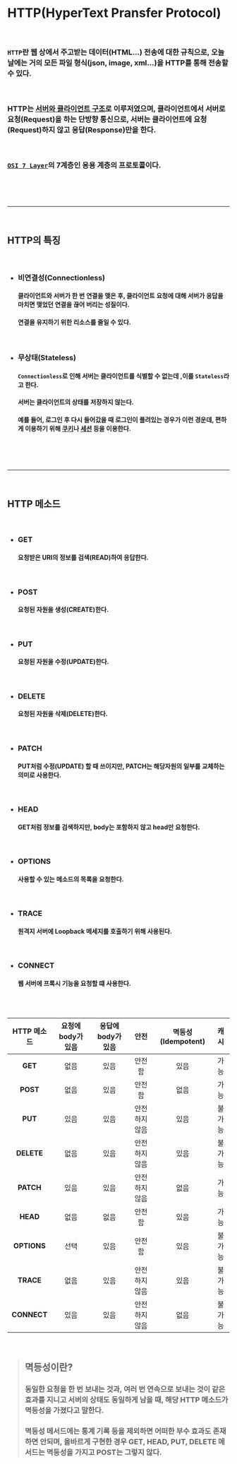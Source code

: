 # **HTTP(HyperText Pransfer Protocol)**

<br>

### `HTTP`란 **웹 상에서 주고받는 데이터(HTML...) 전송에 대한 규칙**으로, 오늘날에는 거의 모든 파일 형식(json, image, xml...)을 HTTP를 통해 전송할 수 있다.

<br>

### HTTP는 [서버와 클라이언트 구조](./../../Web/기초/클라이언트와%20서버.md)로 이루저였으며, 클라이언트에서 서버로 요청(Request)을 하는 단방향 통신으로, 서버는 클라이언트에 요청(Request)하지 않고 응답(Response)만을 한다.

<br>

### [`OSI 7 Layer`](./../기초/OSI%207%EA%B3%84%EC%B8%B5.md)의 7계층인 **응용 계층의 프로토콜**이다.

<br><br>
<br>

- - -

<br>

## **HTTP의 특징**

<br>

* ### **비연결성(Connectionless)**
  #### 클라이언트와 서버가 한 번 연결을 맺은 후, 클라이언트 요청에 대해 **서버가 응답을 마치면 맺었던 연결을 끊어 버리는 성질**이다.
  #### 연결을 유지하기 위한 리소스를 줄일 수 있다.

<br>

* ### **무상태(Stateless)**
  #### `Connectionless`로 인해 **서버는 클라이언트를 식별할 수 없는데** ,이를 `Stateless`라고 한다. 
  #### **서버는 클라이언트의 상태를 저장하지 않는다.**
  #### 예를 들어, 로그인 후 다시 들어갔을 때 로그인이 풀려있는 경우가 이런 경운데, 편하게 이용하기 위해 **[쿠키](./../../Web/기초/쿠키(Cookie).md)나 [세션](./../../Web/기초/세션(Session).md)** 등을 이용한다.

<br><br><br>

- - -

<br>

## **HTTP 메소드**

<br>

* ### **GET**
  #### 요청받은 URI의 정보를 검색(READ)하여 응답한다.

<br>

* ### **POST**
  #### 요청된 자원을 생성(CREATE)한다.

<br>

* ### **PUT**
  #### 요청된 자원을 수정(UPDATE)한다.

<br>

* ### **DELETE**
  #### 요청된 자원을 삭제(DELETE)한다.

<br>

* ### **PATCH**
  #### PUT처럼 수정(UPDATE) 할 때 쓰이지만, PATCH는 해당자원의 일부를 교체하는 의미로 사용한다.

<br>

* ### **HEAD**
  #### GET처럼 정보를 검색하지만, body는 포함하지 않고 head만 요청한다.

<br>

* ### **OPTIONS**
  #### 사용할 수 있는 메소드의 목록을 요청한다.

<br>

* ### **TRACE**
  #### 원격지 서버에 Loopback 메세지를 호출하기 위해 사용된다.

<br>

* ### **CONNECT**
  #### 웹 서버에 프록시 기능을 요청할 떄 사용한다.

<br><br>

|HTTP 메소드|요청에 body가 있음|응답에 body가 있음|안전|멱등성(Idempotent)|캐시|
|:---:|:---:|:---:|:---:|:---:|:---:
|**GET**|없음|있음|안전함|있음|가능|
|**POST**|없음|있음|안전함|없음|가능|
|**PUT**|있음|있음|안전하지 않음|있음|불가능|
|**DELETE**|없음|있음|안전하지 않음|있음|불가능|
|**PATCH**|있음|있음|안전하지 않음|없음|가능|
|**HEAD**|없음|없음|안전함|있음|가능|
|**OPTIONS**|선택|있음|안전함|있음|불가능|
|**TRACE**|없음|있음|안전하지 않음|있음|불가능|
|**CONNECT**|있음|있음|안전하지 않음|없음|불가능|

<br>

> ## **멱등성이란?**
> ### 동일한 요청을 한 번 보내는 것과, 여러 번 연속으로 보내는 것이 같은 효과를 지니고 서버의 상태도 동일하게 남을 때, 해당 HTTP 메소드가 멱등성을 가졌다고 말한다.
> ### 멱등성 메서드에는 통계 기록 등을 제외하면 어떠한 부수 효과도 존재하면 안되며, 올바르게 구현한 경우 GET, HEAD, PUT, DELETE 메서드는 멱등성을 가지고 POST는 그렇지 않다.